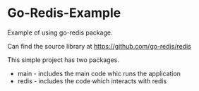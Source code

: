 # Go-Redis-Example
Example of using go-redis package.

Can find the source library at https://github.com/go-redis/redis

This simple project has two packages.

* main - includes the main code whic runs the application
* redis - includes the code which interacts with redis
